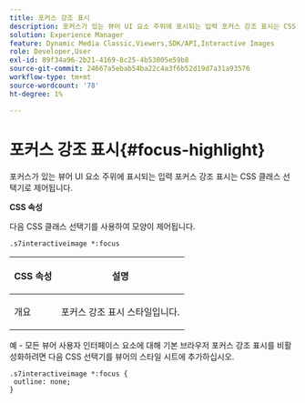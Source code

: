 ```yaml
---
title: 포커스 강조 표시
description: 포커스가 있는 뷰어 UI 요소 주위에 표시되는 입력 포커스 강조 표시는 CSS 클래스 선택기로 제어됩니다.
solution: Experience Manager
feature: Dynamic Media Classic,Viewers,SDK/API,Interactive Images
role: Developer,User
exl-id: 89f34a96-2b21-4169-8c25-4b53005e59b8
source-git-commit: 24667a5ebab54ba22c4a3f6b52d19d7a31a93576
workflow-type: tm+mt
source-wordcount: '78'
ht-degree: 1%

---
```


# 포커스 강조 표시{#focus-highlight}

포커스가 있는 뷰어 UI 요소 주위에 표시되는 입력 포커스 강조 표시는 CSS 클래스 선택기로 제어됩니다.

<!--<a id="section_061E550C1C1D4DB2BD663A898895B38C"></a>-->

**CSS 속성**

다음 CSS 클래스 선택기를 사용하여 모양이 제어됩니다.

```
.s7interactiveimage *:focus
```

<table id="table_94EE3F5BBE4547C0B4943471CEE7EDE4"> 
 <thead> 
  <tr> 
   <th colname="col1" class="entry"> <p> CSS 속성 </p> </th> 
   <th colname="col2" class="entry"> <p>설명 </p> </th> 
  </tr> 
 </thead>
 <tbody> 
  <tr> 
   <td colname="col1"> <p> <span class="codeph"> 개요 </span> </p> </td> 
   <td colname="col2"> <p>포커스 강조 표시 스타일입니다. </p> </td> 
  </tr> 
 </tbody> 
</table>

예 - 모든 뷰어 사용자 인터페이스 요소에 대해 기본 브라우저 포커스 강조 표시를 비활성화하려면 다음 CSS 선택기를 뷰어의 스타일 시트에 추가하십시오.

```
.s7interactiveimage *:focus { 
 outline: none; 
}
```
